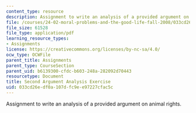 ```yaml
---
content_type: resource
description: Assignment to write an analysis of a provided argument on animal rights.
file: /courses/24-02-moral-problems-and-the-good-life-fall-2008/033cd26edf0a107dfc9ee97227cfac5c_assn_2.pdf
file_size: 61528
file_type: application/pdf
learning_resource_types:
- Assignments
license: https://creativecommons.org/licenses/by-nc-sa/4.0/
ocw_type: OCWFile
parent_title: Assignments
parent_type: CourseSection
parent_uid: b6139300-cfdc-b603-248a-282092d70443
resourcetype: Document
title: Second Argument Analysis Exercise
uid: 033cd26e-df0a-107d-fc9e-e97227cfac5c
---
```

Assignment to write an analysis of a provided argument on animal rights.